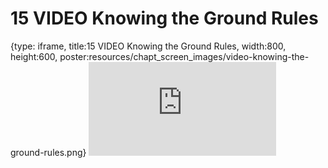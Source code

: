 # 15 VIDEO Knowing the Ground Rules
 
{type: iframe, title:15 VIDEO Knowing the Ground Rules, width:800, height:600, poster:resources/chapt_screen_images/video-knowing-the-ground-rules.png}
![](https://hutchdatascience.org/AI_for_Decision_Makers/no_toc/video-knowing-the-ground-rules.html)
 

 
